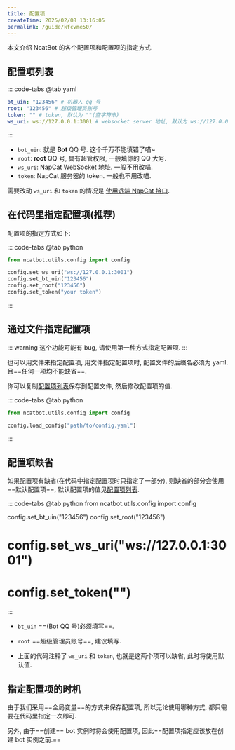 ```yaml
---
title: 配置项
createTime: 2025/02/08 13:16:05
permalink: /guide/kfcvme50/
---
```


本文介绍 NcatBot 的各个配置项和配置项的指定方式.

## 配置项列表

::: code-tabs
@tab yaml

```yaml
bt_uin: "123456" # 机器人 qq 号
root: "123456" # 超级管理员账号
token: "" # token, 默认为 ""(空字符串)
ws_uri: ws://127.0.0.1:3001 # websocket server 地址, 默认为 ws://127.0.0.1:3001(本机 3001 端口)
```
:::

- `bot_uin`: 就是 **Bot** QQ 号. 这个千万不能填错了喵~
- `root`: **root** QQ 号, 具有超管权限, 一般填你的 QQ 大号.
- `ws_uri`: NapCat WebSocket 地址. 一般不用改喵.
- `token`: NapCat 服务器的 token. 一般也不用改喵.

需要改动 `ws_uri` 和 `token` 的情况是 [使用远端 NapCat 接口](../5.%20杂项/2.%20使用远端%20napcat%20接口.md).

## 在代码里指定配置项(推荐)

配置项的指定方式如下:

::: code-tabs
@tab python

```python
from ncatbot.utils.config import config

config.set_ws_uri("ws://127.0.0.1:3001")
config.set_bt_uin("123456")
config.set_root("123456")
config.set_token("your token")
```

:::

## 通过文件指定配置项

::: warning
这个功能可能有 bug, 请使用第一种方式指定配置项.
:::

也可以用文件来指定配置项, 用文件指定配置项时, 配置文件的后缀名必须为 yaml. 且==任何一项均不能缺省==.

你可以复制[配置项列表](#配置项列表)保存到配置文件, 然后修改配置项的值.

::: code-tabs
@tab python

```python
from ncatbot.utils.config import config

config.load_config("path/to/config.yaml")
```

:::

## 配置项缺省

如果配置项有缺省(在代码中指定配置项时只指定了一部分), 则缺省的部分会使用==默认配置项==, 默认配置项的值见[配置项列表](#配置项列表).

::: code-tabs
@tab python
from ncatbot.utils.config import config

config.set_bt_uin("123456")
config.set_root("123456")
# config.set_ws_uri("ws://127.0.0.1:3001")
# config.set_token("")
:::


- `bt_uin` ==(Bot QQ 号)必须填写==.

- `root` ==超级管理员账号==, 建议填写.

- 上面的代码注释了 `ws_uri` 和 `token`, 也就是这两个项可以缺省, 此时将使用默认值.

## 指定配置项的时机



由于我们采用==全局变量==的方式来保存配置项, 所以无论使用哪种方式, 都只需要在代码里指定一次即可.

另外, 由于==创建== bot 实例时将会使用配置项, 因此==配置项指定应该放在创建 bot 实例之前.==


